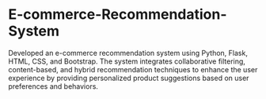 # E-commerce-Recommendation-System

Developed an e-commerce recommendation system using Python, Flask, HTML, CSS, and Bootstrap. 
The system integrates collaborative filtering, content-based, and hybrid recommendation techniques to enhance the user experience by providing personalized product suggestions based on user preferences and behaviors.
